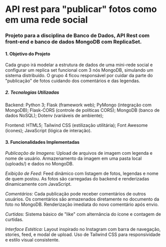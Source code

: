  # API rest para "publicar" fotos como em uma rede social

### Projeto para a disciplina de Banco de Dados, API Rest com front-end e banco de dados MongoDB com ReplicaSet.
#### 1. Objetivo do Projeto
Cada grupo irá modelar a estrutura de dados de uma mini-rede social e configurar um
replica set funcional com 3 nós MongoDB, simulando um sistema distribuído.
 O grupo 4 ficou responsável por cuidar da parte do "publicação" de fotos cuidando dos comentários e das legendas.

##### 2. Tecnologias Utilizadas
Backend:
Python 3;
Flask (framework web);
PyMongo (integração com MongoDB);
Flask-CORS (controle de políticas CORS);
MongoDB (banco de dados NoSQL);
Dotenv (variáveis de ambiente);

Frontend:
HTML5;
Tailwind CSS (estilização utilitária);
Font Awesome (ícones);
JavaScript (lógica de interação).

#### 3. Funcionalidades Implementadas
*Publicação de Imagens:*
Upload de arquivos de imagem com legenda e nome de usuário.
Armazenamento da imagem em uma pasta local (uploads/) e dados no MongoDB.

*Exibição de Feed:*
Feed dinâmico com listagem de fotos, legendas e nome de quem postou.
As fotos são carregadas do backend e renderizadas dinamicamente com JavaScript.

*Comentários:*
Cada publicação pode receber comentários de outros usuários.
Os comentários são armazenados diretamente no documento da foto no MongoDB.
Renderização imediata do novo comentário após envio.

*Curtidas:*
Sistema básico de "like" com alternância do ícone e contagem de curtidas.

*Interface Estética:*
Layout inspirado no Instagram com barra de navegação, stories, feed, e modal de upload.
Uso de Tailwind CSS para responsividade e estilo visual consistente.

